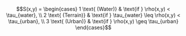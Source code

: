 $$S(x,y) = \begin{cases} 1 \text{ (Water)} & \text{if } \rho(x,y) < \tau_{water}, \\ 2 \text{ (Terrain)} & \text{if } \tau_{water} \leq \rho(x,y) < \tau_{urban}, \\ 3 \text{ (Urban)} & \text{if } \rho(x,y) \geq \tau_{urban} \end{cases}$$
